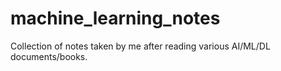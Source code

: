 # machine_learning_notes
Collection of notes taken by me after reading various AI/ML/DL documents/books.
